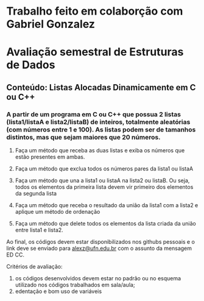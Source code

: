 # Trabalho feito em colaborção com Gabriel Gonzalez

# Avaliação semestral de Estruturas de Dados
## Conteúdo: Listas Alocadas Dinamicamente em C ou C++ 

### A partir de um programa em C ou C++ que possua 2 listas (lista1/listaA e lista2/listaB) de inteiros, totalmente aleatórias (com números entre 1 e 100). As listas podem ser de tamanhos distintos, mas que sejam maiores que 20 números.

1) Faça um método que receba as duas listas e exiba os números que estão presentes em ambas.

2) Faça um método que exclua todos os números pares da lista1 ou listaA

3) Faça um método que una a lista1 ou listaA na lista2 ou listaB. Ou seja, todos os elementos da primeira lista devem vir primeiro dos elementos da segunda lista

4) Faça um método que receba o resultado da união da lista1 com a lista2 e aplique um método de ordenação

5) Faça um método que delete todos os elementos da lista criada da união entre lista1 e lista2. 

Ao final, os códigos devem estar disponibilizados nos githubs pessoais e o link deve se enviado para alexz@ufn.edu.br com o assunto da mensagem ED CC.

Critérios de avaliação:
1) os códigos desenvolvidos devem estar no padrão ou no esquema utilizado nos códigos trabalhados em sala/aula;
2) edentação e bom uso de variáveis
